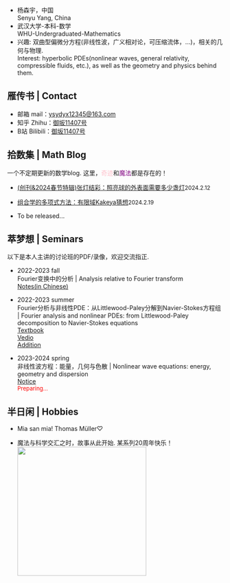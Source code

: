 <style>
.bjimg{
  position: fixed;
  top: 0;
  left: 0;
  width:100%;
height:100%;
min-width: 1000px;
z-index:-10;
zoom: 1;
  background-image: url(https://wallpapercave.com/wp/wp2350843.png);
  background-repeat: no-repeat;
  background-size: contain;
  background-position: center 0;
  opacity: 0.3;
  }
</style>
<head>
    <script src="https://cdn.mathjax.org/mathjax/latest/MathJax.js?config=TeX-AMS-MML_HTMLorMML" type="text/javascript"></script>
    <script type="text/x-mathjax-config">
        MathJax.Hub.Config({
            tex2jax: {
            skipTags: ['script', 'noscript', 'style', 'textarea', 'pre'],
            inlineMath: [['$','$']]
            }
        });
    </script>
</head>
<div class="bjimg"></div>

- 杨森宇，中国<br/>
  Senyu Yang, China
- 武汉大学-本科-数学<br/>
  WHU-Undergraduated-Mathematics
- 兴趣: 双曲型偏微分方程(非线性波，广义相对论，可压缩流体，...)，相关的几何与物理.<br/>
  Interest: hyperbolic PDEs(nonlinear waves, general relativity, compressible fluids, etc.), as well as the geometry and physics behind them.

## 雁传书 | Contact

- 邮箱 mail：ysydyx12345@163.com
- 知乎 Zhihu：[御坂11407号](https://www.zhihu.com/people/syy-24-75)
- B站 Bilibili：[御坂11407号](https://space.bilibili.com/693415657?spm_id_from=333.1007.0.0)
  
## 拾数集 | Math Blog

一个不定期更新的数学blog. 这里，<font color="Pink">奇迹</font>和<font color="Purple">魔法</font>都是存在的！

- [(创刊&2024春节特辑)张灯结彩：照亮球的外表面需要多少盏灯](https://SenyuYangPDELearner.github.io/blog1/)<font size="2">2024.2.12</font> <br/>

- [组合学的多项式方法：有限域Kakeya猜想](https://SenyuYangPDELearner.github.io/blog2/)<font size="2">2024.2.19</font> <br/>

- To be released...

## 萃梦想 | Seminars

以下是本人主讲的讨论班的PDF/录像，欢迎交流指正.

- 2022-2023 fall<br/>
  Fourier变换中的分析 | Analysis relative to Fourier transform<br/>
  [Notes(in Chinese)](https://maths.whu.edu.cn/__local/8/3A/29/E666F656D3A1BB0F6CC873EAA90_780F196C_17408F.pdf)<br/>

- 2022-2023 summer<br/>
  Fourier分析与非线性PDE：从Littlewood-Paley分解到Navier-Stokes方程组 | Fourier analysis and nonlinear PDEs: from Littlewood-Paley 
  decomposition to Navier-Stokes equations<br/>
   [Textbook](https://perso.math.u-pem.fr/danchin.raphael/cours/courschine.pdf)<br/>
   [Vedio](https://space.bilibili.com/693415657/channel/collectiondetail?sid=1755542)<br/>
   [Addition](https://www.bilibili.com/read/cv27084665/)

- 2023-2024 spring<br/>
   非线性波方程：能量，几何与色散 | Nonlinear wave equations: energy, geometry and dispersion<br/>
   [Notice](https://raw.githubusercontent.com/SenyuYangPDELearner/SenyuYangPDELearner.github.io/main/images/WHU2024seminar.pdf)<br/>
   <font size="2" color="red">Preparing...</font>

## 半日闲 | Hobbies
- Mia san mia! Thomas Müller♡

- 魔法与科学交汇之时，故事从此开始. 某系列20周年快乐！
  <img width="300" src="https://huiji-public.huijistatic.com/toaru/uploads/8/80/Novel1.jpg">
